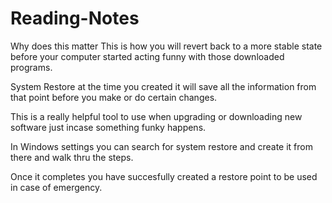 # Reading-Notes
Why does this matter
This is how you will revert back to a more stable state before your computer started acting funny with those downloaded programs.

System Restore at the time you created it will save all the information from that point before you make or do certain changes.

This is a really helpful tool to use when upgrading or downloading new software just incase something funky happens.


In Windows settings you can search for system restore and create it from there and walk thru the steps.

Once it completes you have succesfully created a restore point to be used in case of emergency.

